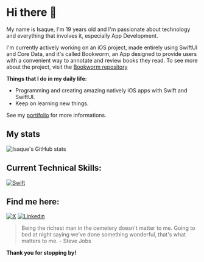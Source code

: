 # Hi there 👋

My name is Isaque, I'm 19 years old and I'm passionate about technology and everything that involves it, especially App Development.

I'm currently actively working on an iOS project, made entirely using SwiftUI and Core Data, and it's called Bookworm, an App designed to provide users with a convenient way to annotate and review books they read.
To see more about the project, visit the [Bookworm repository](https://github.com/isaqueDaSilva/Bookworm)

**Things that I do in my daily life:**
* Programming and creating amazing natively iOS apps with Swift and SwiftUI.
* Keep on learning new things.

See my [portifolio](https://github.com/isaqueDaSilva/Portifolio) for more informations.

## My stats
![Isaque's GitHub stats](https://github-readme-stats.vercel.app/api?username=isaqueDaSilva&show_icons=true&theme=radical)

## Current Technical Skills:
[![Swift](https://skillicons.dev/icons?i=swift)](https://www.swift.org)

## Find me here:
[![X](https://skillicons.dev/icons?i=twitter)](https://x.com/dev_zaquin?s=21)
[![Linkedin](https://skillicons.dev/icons?i=linkedin)](https://www.linkedin.com/in/isaque-da-silva-b5870329a?utm_source=share&utm_campaign=share_via&utm_content=profile&utm_medium=ios_app)

> Being the richest man in the cemetery doesn't matter to me. Going to bed at night saying we've done something wonderful, that's what matters to me. - Steve Jobs
> 
**Thank you for stopping by!**
<!--
**isaqueDaSilva/isaqueDaSilva** is a ✨ _special_ ✨ repository because its `README.md` (this file) appears on your GitHub profile.

Here are some ideas to get you started:

- 🔭 I’m currently working on ...
- 🌱 I’m currently learning ...
- 👯 I’m looking to collaborate on ...
- 🤔 I’m looking for help with ...
- 💬 Ask me about ...
- 📫 How to reach me: ...
- 😄 Pronouns: ...
- ⚡ Fun fact: ...
-->
